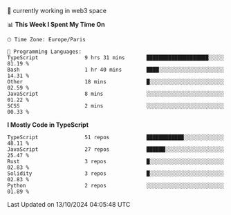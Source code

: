 🔭 currently working in web3 space

<!--START_SECTION:waka-->
📊 **This Week I Spent My Time On** 

```text
🕑︎ Time Zone: Europe/Paris

💬 Programming Languages: 
TypeScript               9 hrs 31 mins       ████████████████████░░░░░   81.19 % 
Bash                     1 hr 40 mins        ████░░░░░░░░░░░░░░░░░░░░░   14.31 % 
Other                    18 mins             █░░░░░░░░░░░░░░░░░░░░░░░░   02.59 % 
JavaScript               8 mins              ░░░░░░░░░░░░░░░░░░░░░░░░░   01.22 % 
SCSS                     2 mins              ░░░░░░░░░░░░░░░░░░░░░░░░░   00.33 % 
```

**I Mostly Code in TypeScript** 

```text
TypeScript               51 repos            ████████████░░░░░░░░░░░░░   48.11 % 
JavaScript               27 repos            ██████░░░░░░░░░░░░░░░░░░░   25.47 % 
Rust                     3 repos             █░░░░░░░░░░░░░░░░░░░░░░░░   02.83 % 
Solidity                 3 repos             █░░░░░░░░░░░░░░░░░░░░░░░░   02.83 % 
Python                   2 repos             ░░░░░░░░░░░░░░░░░░░░░░░░░   01.89 % 
```




 Last Updated on 13/10/2024 04:05:48 UTC
<!--END_SECTION:waka-->
